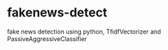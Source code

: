 # fakenews-detect

fake news detection using python, TfidfVectorizer and PassiveAggressiveClassifier
